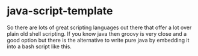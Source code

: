 java-script-template
====================

So there are lots of great scripting languages out there that offer a lot over plain old shell scripting. If you know java
then groovy is very close and a good option but there is the alternative to write pure java by embedding it into a bash script like this.
